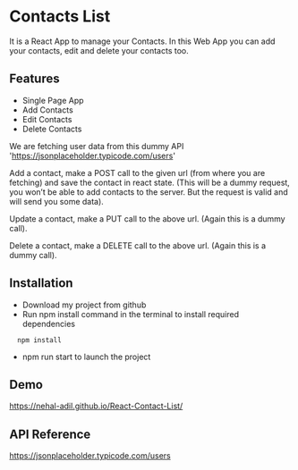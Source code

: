 
# Contacts List

It is a React App to manage your Contacts. In this Web App you can add your contacts, edit and delete your contacts too.



## Features

- Single Page App
- Add Contacts
- Edit Contacts
- Delete Contacts

We are fetching user data from this dummy API 'https://jsonplaceholder.typicode.com/users'

Add a contact, make a POST call to the given url (from where you are fetching) and save the contact in react state. (This will be a dummy request, you won’t be able to add contacts to the server. But the request is valid and will send you some data).

Update a contact, make a PUT call to the above url. (Again this is a dummy call).

Delete a contact, make a DELETE call to the above url. (Again this is a dummy call).

## Installation


- Download my project from github
- Run npm install command in the terminal to install required dependencies
```http
  npm install
```
- npm run start to launch the project
## Demo 

https://nehal-adil.github.io/React-Contact-List/



## API Reference

https://jsonplaceholder.typicode.com/users

